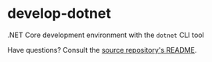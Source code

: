 # develop-dotnet

.NET Core development environment with the `dotnet` CLI tool

Have questions? Consult the [source repository's README](https://github.com/slogsdon/develop-on-docker/blob/master/README.md).
